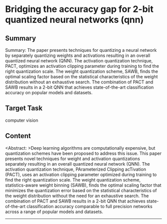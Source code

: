 # Bridging the accuracy gap for 2-bit quantized neural networks (qnn)

## Summary

Summary: The paper presents techniques for quantizing a neural network by separately quantizing weights and activations resulting in an overall quantized neural network (QNN). The activation quantization technique, PACT, optimizes an activation clipping parameter during training to find the right quantization scale. The weight quantization scheme, SAWB, finds the optimal scaling factor based on the statistical characteristics of the weight distribution without an exhaustive search. The combination of PACT and SAWB results in a 2-bit QNN that achieves state-of-the-art classification accuracy on popular models and datasets.


## Target Task

computer vision

## Content

<Abstract: >Deep learning algorithms are computationally expensive, but quantization schemes have been proposed to address this issue. This paper presents novel techniques for weight and activation quantizations separately resulting in an overall quantized neural network (QNN). The activation quantization technique, PArameterized Clipping acTivation (PACT), uses an activation clipping parameter optimized during training to find the right quantization scale. The weight quantization scheme, statistics-aware weight binning (SAWB), finds the optimal scaling factor that minimizes the quantization error based on the statistical characteristics of the weight distribution without the need for an exhaustive search. The combination of PACT and SAWB results in a 2-bit QNN that achieves state-of-the-art classification accuracy comparable to full precision networks across a range of popular models and datasets.



---

